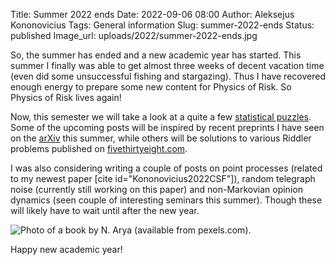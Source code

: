 Title: Summer 2022 ends
Date: 2022-09-06 08:00
Author: Aleksejus Kononovicius
Tags: General information
Slug: summer-2022-ends
Status: published
Image_url: uploads/2022/summer-2022-ends.jpg

So, the summer has ended and a new academic year has started. This summer I
finally was able to get almost three weeks of decent vacation time (even did
some unsuccessful fishing and stargazing). Thus I have recovered enough
energy to prepare some new content for Physics of Risk. So Physics of Risk
lives again!

Now, this semester we will take a look at a quite a few [statistical
puzzles](/tag/statistics/). Some of the upcoming posts will be inspired by
recent preprints I have seen on the [arXiv](https://arxiv.org) this summer,
while others will be solutions to various Riddler problems published on
[fivethirtyeight.com](https://fivethirtyeight.com).

I was also considering writing a couple of posts on point processes (related
to my newest paper [cite id="Kononovicius2022CSF"]), random telegraph noise
(currently still working on this paper) and non-Markovian opinion dynamics
(seen couple of interesting seminars this summer). Though these will likely
have to wait until after the new year.

![Photo of a book by N. Arya (available from
pexels.com).]({static}/uploads/2022/summer-2022-ends.jpg)

Happy new academic year!
